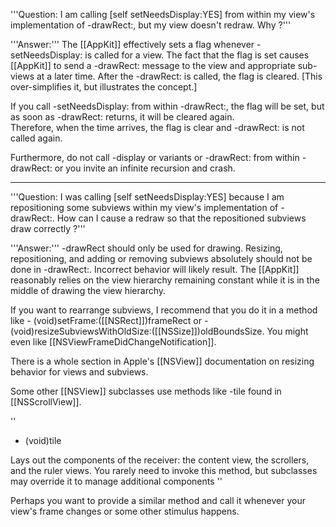 '''Question:
I am calling [self setNeedsDisplay:YES] from within my view's implementation of -drawRect:, but my view doesn't redraw.  Why ?'''

'''Answer:'''
The [[AppKit]] effectively sets a flag whenever -setNeedsDisplay: is called for a view.  The fact that the flag is set causes [[AppKit]] to send 
a -drawRect: message to the view and appropriate sub-views at a later time.  After the -drawRect: is called, the flag is cleared.  [This over-simplifies it, but illustrates the concept.]

If you call -setNeedsDisplay: from within -drawRect:, the flag will be set, but as soon as -drawRect: returns, it will be cleared again.  
Therefore, when the time arrives, the flag is clear and -drawRect: is not called again.

Furthermore, do not call -display or variants or -drawRect: from within -drawRect: or you invite an infinite recursion and crash.

----
'''Question: I was calling [self setNeedsDisplay:YES] because I am repositioning some subviews within my view's implementation of -drawRect:.  How can I cause a redraw so that the repositioned subviews draw correctly ?'''

'''Answer:'''
-drawRect should only be used for drawing.  Resizing, repositioning, and adding or removing subviews absolutely should not be done in 
-drawRect:.  Incorrect behavior will likely result.  The [[AppKit]] reasonably relies on the view hierarchy remaining constant while it is in 
the middle of drawing the view hierarchy.

If you want to rearrange subviews, I recommend that you do it in a method like - (void)setFrame:([[NSRect]])frameRect or - (void)resizeSubviewsWithOldSize:([[NSSize]])oldBoundsSize.  You might even like [[NSViewFrameDidChangeNotification]].

There is a whole section in Apple's [[NSView]] documentation on resizing behavior for views and subviews.

Some other [[NSView]] subclasses use methods like -tile found in [[NSScrollView]].

''
- (void)tile

Lays out the components of the receiver: the content view, the scrollers, and the ruler views. You rarely need to invoke this method, but subclasses may override it to manage additional components
''

Perhaps you want to provide a similar method and call it whenever your view's frame changes or some other stimulus happens.